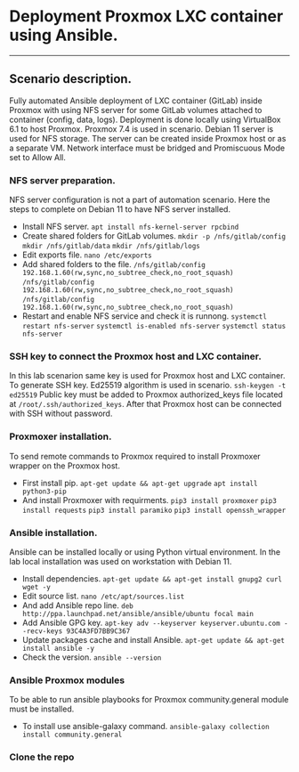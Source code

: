 # Deployment Proxmox LXC container using Ansible.
---
## Scenario description.
Fully automated Ansible deployment of LXC container (GitLab) inside Proxmox with using NFS server for some GitLab volumes attached to container (config, data, logs).
Deployment is done locally using VirtualBox 6.1 to host Proxmox. Proxmox 7.4 is used in scenario.
Debian 11 server is used for NFS storage. The server can be created inside Proxmox host or as a separate VM.
Network interface must be bridged and Promiscuous Mode set to Allow All.

### NFS server preparation.
NFS server configuration is not a part of automation scenario.
Here the steps to complete on Debian 11 to have NFS server installed.
- Install NFS server.
`apt install nfs-kernel-server rpcbind`
- Create shared folders for GitLab volumes. 
`mkdir -p /nfs/gitlab/config`
`mkdir /nfs/gitlab/data`
`mkdir /nfs/gitlab/logs`
- Edit exports file.
`nano /etc/exports`
- Add shared folders to the file.
`/nfs/gitlab/config    192.168.1.60(rw,sync,no_subtree_check,no_root_squash)`
`/nfs/gitlab/config    192.168.1.60(rw,sync,no_subtree_check,no_root_squash)`
`/nfs/gitlab/config    192.168.1.60(rw,sync,no_subtree_check,no_root_squash)`
- Restart and enable NFS service and check it is runnong.
`systemctl restart nfs-server`
`systemctl is-enabled nfs-server`
`systemctl status nfs-server`

### SSH key to connect the Proxmox host and LXC container.
In this lab scenarion same key is used for Proxmox host and LXC container.
To generate SSH key. Ed25519 algorithm is used in scenario.
`ssh-keygen -t ed25519`
Public key must be added to Proxmox authorized_keys file located at `/root/.ssh/authorized_keys`.
After that Proxmox host can be connected with SSH without password.

### Proxmoxer installation.
To send remote commands to Proxmox required to install Proxmoxer wrapper on the Proxmox host.
- First install pip.
`apt-get update && apt-get upgrade`
`apt install python3-pip`
- And install Proxmoxer with requirments.
`pip3 install proxmoxer`
`pip3 install requests`
`pip3 install paramiko`
`pip3 install openssh_wrapper`

### Ansible installation.
Ansible can be installed locally or using Python virtual environment.
In the lab local installation was used on workstation with Debian 11.
- Install dependencies.
`apt-get update && apt-get install gnupg2 curl wget -y`
- Edit source list.
`nano /etc/apt/sources.list`
- And add Ansible repo line.
`deb http://ppa.launchpad.net/ansible/ansible/ubuntu focal main`
- Add Ansible GPG key.
`apt-key adv --keyserver keyserver.ubuntu.com --recv-keys 93C4A3FD7BB9C367`
- Update packages cache and install Ansible. 
`apt-get update && apt-get install ansible -y`
- Check the version.
`ansible --version`

### Ansible Proxmox modules
To be able to run ansible playbooks for Proxmox community.general module must be installed.
- To install use ansible-galaxy command.
`ansible-galaxy collection install community.general`

### Clone the repo
